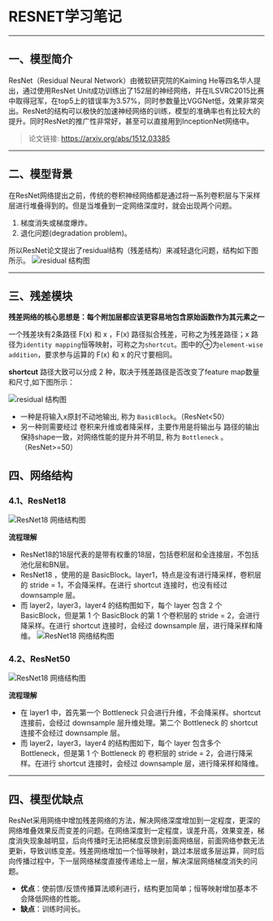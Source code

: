 # RESNET学习笔记
****
## 一、模型简介
ResNet（Residual Neural Network）由微软研究院的Kaiming He等四名华人提出，通过使用ResNet Unit成功训练出了152层的神经网络，并在ILSVRC2015比赛中取得冠军，在top5上的错误率为3.57%，同时参数量比VGGNet低，效果非常突出。ResNet的结构可以极快的加速神经网络的训练，模型的准确率也有比较大的提升。同时ResNet的推广性非常好，甚至可以直接用到InceptionNet网络中。

>论文链接: https://arxiv.org/abs/1512.03385 
****
## 二、模型背景
在ResNet网络提出之前，传统的卷积神经网络都是通过将一系列卷积层与下采样层进行堆叠得到的。但是当堆叠到一定网络深度时，就会出现两个问题。

1. 梯度消失或梯度爆炸。
2. 退化问题(degradation problem)。

所以ResNet论文提出了residual结构（残差结构）来减轻退化问题，结构如下图所示。
![residual 结构图](https://pic2.zhimg.com/v2-bd3ef7a0905bb8f46191ac70b13e0d71_r.jpg)
****
## 三、残差模块
**残差网络的核心思想是：每个附加层都应该更容易地包含原始函数作为其元素之一**

一个残差块有2条路径 F(x) 和 x ，F(x) 路径拟合残差，可称之为残差路径；x 路径为`identity mapping`恒等映射，可称之为`shortcut`。图中的⊕为`element-wise addition`，要求参与运算的 F(x) 和 x 的尺寸要相同。

**shortcut** 路径大致可以分成 2 种，取决于残差路径是否改变了feature map数量和尺寸,如下图所示：

![residual 结构图](https://pic2.zhimg.com/v2-faddf995bd8ae02c2aca929990c192a5_r.jpg)

- 一种是将输入x原封不动地输出, 称为 `BasicBlock`。（ResNet<50）
- 另一种则需要经过  卷积来升维或者降采样，主要作用是将输出与  路径的输出保持shape一致，对网络性能的提升并不明显, 称为 `Bottleneck` 。（ResNet>=50）

## 四、网络结构
### 4.1、ResNet18
![ResNet18 网络结构图](https://pic3.zhimg.com/v2-15cffb5b081c12f37e9d83ed39f614b2_r.jpg)


**流程理解**
- ResNet18的18层代表的是带有权重的18层，包括卷积层和全连接层，不包括池化层和BN层。
- ResNet18 ，使用的是 BasicBlock。layer1，特点是没有进行降采样，卷积层的 stride = 1，不会降采样。在进行 shortcut 连接时，也没有经过 downsample 层。
- 而 layer2，layer3，layer4 的结构图如下，每个 layer 包含 2 个 BasicBlock，但是第 1 个 BasicBlock 的第 1 个卷积层的 stride = 2，会进行降采样。在进行 shortcut 连接时，会经过 downsample 层，进行降采样和降维。
![ResNet18 网络结构图](https://pic4.zhimg.com/v2-9a2fd03b2ead9c9d39fe6dcf49b28e53_r.jpg)

### 4.2、ResNet50
![ResNet18 网络结构图](https://pic4.zhimg.com/v2-99a3cf9d6bb7aaddbddbdbdde72359f7_r.jpg)


**流程理解**
- 在 layer1 中，首先第一个 Bottleneck 只会进行升维，不会降采样。shortcut 连接前，会经过 downsample 层升维处理。第二个 Bottleneck 的 shortcut 连接不会经过 downsample 层。
- 而 layer2，layer3，layer4 的结构图如下，每个 layer 包含多个 Bottleneck，但是第 1 个 Bottleneck 的  卷积层的 stride = 2，会进行降采样。在进行 shortcut 连接时，会经过 downsample 层，进行降采样和降维。
****
## 四、模型优缺点
ResNet采用网络中增加残差网络的方法，解决网络深度增加到一定程度，更深的网络堆叠效果反而变差的问题。在网络深度到一定程度，误差升高，效果变差，梯度消失现象越明显，后向传播时无法把梯度反馈到前面网络层，前面网络参数无法更新，导致训练变差。残差网络增加一个恒等映射，跳过本层或多层运算，同时后向传播过程中，下一层网络梯度直接传递给上一层，解决深层网络梯度消失的问题。
- **优点**：使前馈/反馈传播算法顺利进行，结构更加简单；恒等映射增加基本不会降低网络的性能。
- **缺点**：训练时间长。

